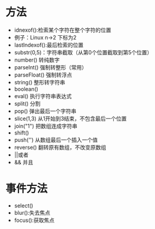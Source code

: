 # 方法
- idnexof():检索某个字符在整个字符的位置
 - 例子：Linux n->2 下标为2
- lastIndexof():最后检索的位置
- substr(0,5)：字符串截取（从第0个位置截取到第5个位置）
- number() 转纯数字
- parseInt() 强制转整形（常用）
- parseFloat() 强制转浮点
- string() 整形转字符串
- boolean()
- eval() 执行字符串表达式
- split() 分割
- pop() 弹出最后一个字符串
- slice(1,3) 从1开始到3结束，不包含最后一个位置
- join("1") 把数组连成字符串
- shift()
- push('') 从数组最后一个插入一个值
- reverse() 翻转原有数组，不改变原数组
- ||或者
- && 并且
# 事件方法
- select()
- blur():失去焦点
- focus():获取焦点
